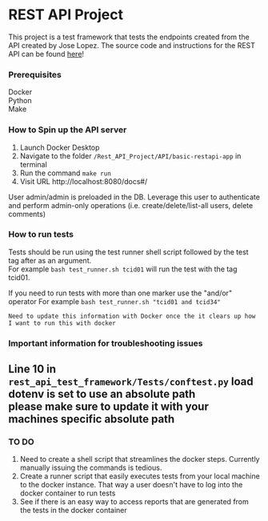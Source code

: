 # REST API Project 

This project is a test framework that tests the endpoints created from
the API created by Jose Lopez. The source code and instructions for the REST API can be found
[here](https://github.com/jllopez/basic-restapi-app)!

### Prerequisites
Docker \
Python \
Make

### How to Spin up the API server
1. Launch Docker Desktop
2. Navigate to the folder `/Rest_API_Project/API/basic-restapi-app` in terminal
3. Run the command `make run`
4. Visit URL http://localhost:8080/docs#/

User admin/admin is preloaded in the DB. Leverage this user to authenticate and perform admin-only operations 
(i.e. create/delete/list-all users, delete comments)

### How to run tests
Tests should be run using the test runner shell script followed by the test tag after as an argument. \
For example `bash test_runner.sh tcid01` will run the test with the tag tcid01. 

If you need to run tests with more than one marker use the "and/or" operator
For example `bash test_runner.sh "tcid01 and tcid34"`

```commandline
Need to update this information with Docker once the it clears up how I want to run this with docker
```

### Important information for troubleshooting issues
Line 10 in `rest_api_test_framework/Tests/conftest.py` load dotenv is set to use an absolute path \
please make sure to update it with your machines specific absolute path
----
 ### TO DO
1. Need to create a shell script that streamlines the docker steps. Currently manually issuing the commands is tedious.
2. Create a runner script that easily executes tests from your local machine to the docker instance. That way
   a user doesn't have to log into the docker container to run tests
3. See if there is an easy way to access reports that are generated from the tests in the docker container